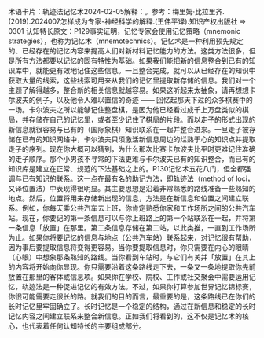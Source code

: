 

术语卡片：轨迹法记忆术2024-02-05解释：。参考：梅里姆·比拉里齐.(2019).2024007怎样成为专家-神经科学的解释.(王伟平译).知识产权出版社 => 0301 认知特长原文：P129事实证明，记忆专家会使用记忆策略（mnemonic strategies），也称为记忆术（mnemotechnics）。记忆术是一种利用预先规定的、已经存在的记忆内容来提高人们对新材料记忆能力的方法。这类方法很多，但是所有方法都要以记忆的固有特性为基础。如果我们能把新的信息整合到已有的知识库中，就能更有效地记住这些信息。一旦整合完成，就可以从已经存在的知识中获取大量的线索，这些线索可用来从我们的记忆里提取新存储的信息。我们对一个主题了解得越多，整合新的相关信息就越容易。如果这听起来太抽象，请再想想卡尔波夫的例子，以及他令人难以置信的奇迹 —— 回忆起那天下过的众多棋赛中的一场。卡尔波夫之所以能够记住整盘棋，是因为他已经看过成千上万盘类似的棋局，并存储在自己的记忆里，或者至少记住了棋局的片段。而以走子的形式出现的新信息就很容易与已有的（国际象棋）知识联系在一起并整合进来。一旦走子被存储在已有的知识网络中，卡尔波夫只须激活新信息周边的烂熟于心的知识点并提取走子的序列。现在你大概可以猜到，为什么那次比赛卡尔波夫比平时更难记住准确的走子顺序。那个小男孩不寻常的下法更难与卡尔波夫已有的知识整合，而已有的知识库是建立在正常、规范的下法基础之上的。P130记忆术五花八门，但全都强调与已有知识的联系。这一点在最有名的助记方法，即轨迹法（method of loci，又译位置法）中表现得很明显。其主要思想是沿着非常熟悉的路线准备一些熟知的地点。然后，位置将用来存储新出现的信息，方法是在新信息和位置之间建立联系。例如，你每天乘公共汽车去上班，你肯定熟悉你家和工作场所之间的公共汽车站。现在，你要记的第一条信息可以与你上班路上的第一个站联系在一起，并将第一条信息「放置」在那里。第二条信息存储在第二站，以此类推，一直到工作场所为止。如果你将要记忆的信息与地点（公共汽车站）联系起来，对记忆很有帮助，因为事后要提取信息将变得更容易。当你要提取信息时，你只需要在内心的眼睛（心眼）中想象那条熟知的路线。当你看到车站时，与它们有关并「放置」在其上的内容将开始向你显现。你只需要沿着这条路线走下去，一条又一条地提取你先前放置在那里的客体或信息项。如果你在学校、院校、工作或社交聚会中需要运用记忆，轨迹法是一种促进记忆的有效方法。不过，如果你打算参加世界记忆锦标赛，你很可能需要走很长的路。就我们的目的而言，最重要的是，这条路线已在你们的长时记忆里牢固确立了。长时记忆是一个稳定的结构，通过在新信息和稳定的长时记忆内容之间建立联系来整合新信息。正如我们将看到的，这不仅是记忆术的核心，也代表着任何认知特长的主要组成部分。